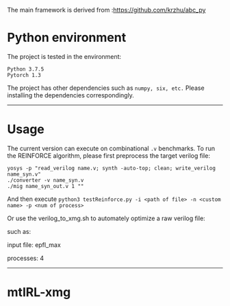 The main framework is derived from :https://github.com/krzhu/abc_py

# Python environment

The project is tested in the environment:
```
Python 3.7.5
Pytorch 1.3
```

The project has other dependencies such as `numpy, six, etc.`
Please installing the dependencies correspondingly.


--------

# Usage

The current version can execute on combinational `.v` benchmarks.
To run the REINFORCE algorithm, please first preprocess the target verilog file:
```
yosys -p "read_verilog name.v; synth -auto-top; clean; write_verilog name_syn.v"
./converter -v name_syn.v
./mig name_syn_out.v 1 ""
```
And then execute `python3 testReinforce.py -i <path of file> -n <custom name> -p <num of process>`

Or use the verilog_to_xmg.sh to automately optimize a raw verilog file:

such as:

input file: epfl_max

processes: 4

--------

# mtlRL-xmg
